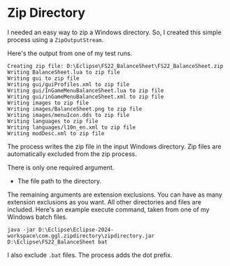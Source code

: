 # Zip Directory

I needed an easy way to zip a Windows directory.  So, I created this simple process using a `ZipOutputStream`.

Here's the output from one of my test runs.

    Creating zip file: D:\Eclipse\FS22_BalanceSheet\FS22_BalanceSheet.zip
    Writing BalanceSheet.lua to zip file
    Writing gui to zip file
    Writing gui/guiProfiles.xml to zip file
    Writing gui/InGameMenuBalanceSheet.lua to zip file
    Writing gui/inGameMenuBalanceSheet.xml to zip file
    Writing images to zip file
    Writing images/BalanceSheet.png to zip file
    Writing images/menuIcon.dds to zip file
    Writing languages to zip file
    Writing languages/l10n_en.xml to zip file
    Writing modDesc.xml to zip file

The process writes the zip file in the input Windows directory.  Zip files are automatically excluded from the zip process.

There is only one required argument.

- The file path to the directory.

The remaining arguments are extension exclusions.  You can have as many extension exclusions as you want.  All other directories and files are included.  Here's an example execute command, taken from one of my Windows batch files.

    java -jar D:\Eclipse\Eclipse-2024-workspace\com.ggl.zipdirectory\zipdirectory.jar D:\Eclipse\FS22_BalanceSheet bat

I also exclude `.bat` files.  The process adds the dot prefix.
